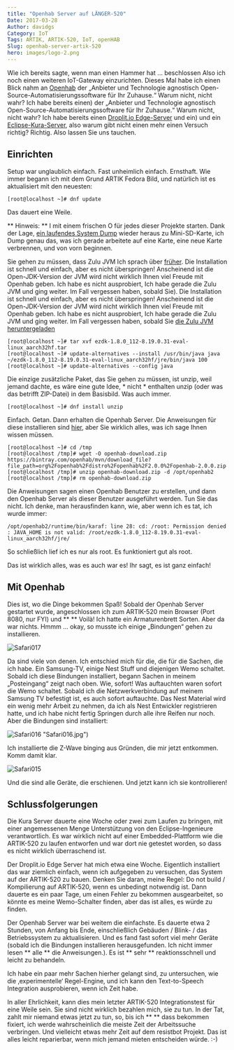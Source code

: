 ```yaml
---
title: "Openhab Server auf LÄNGER-520"
Date: 2017-03-28
Author: davidgs
Category: IoT
Tags: ARTIK, ARTIK-520, IoT, openHAB
Slug: openhab-server-artik-520
hero: images/logo-2.png
---
```


Wie ich bereits sagte, wenn man einen Hammer hat ... beschlossen Also ich noch einen weiteren IoT-Gateway einzurichten. Dieses Mal habe ich einen Blick nahm an [Openhab](http://www.openhab.org) der „Anbieter und Technologie agnostisch Open-Source-Automatisierungssoftware für Ihr Zuhause.“ Warum nicht, nicht wahr? Ich habe bereits einen) der „Anbieter und Technologie agnostisch Open-Source-Automatisierungssoftware für Ihr Zuhause.“ Warum nicht, nicht wahr? Ich habe bereits einen [Droplit.io Edge-Server](/posts/category/iot/iot-software/artik-520-droplit-io-edge-device) und ein) und ein [Eclipse-Kura-Server](/posts/category/general/making-artik-5-iot-gateway-kura/), also warum gibt nicht einen mehr einen Versuch richtig? Richtig. Also lassen Sie uns tauchen.

## Einrichten

Setup war unglaublich einfach. Fast unheimlich einfach. Ernsthaft. Wie immer begann ich mit dem Grund ARTIK Fedora Bild, und natürlich ist es aktualisiert mit den neuesten:

```
[root@localhost ~]# dnf update
```

Das dauert eine Weile.

** Hinweis: ** I mit einem frischen O für jedes dieser Projekte starten. Dank der Lage, [ein laufendes System Dump](/posts/category/general/how-to-save-your-artik-520-backup/) wieder heraus zu Mini-SD-Karte, ich Dump genau das, was ich gerade arbeitete auf eine Karte, eine neue Karte verbrennen, und von vorn beginnen.

Sie gehen zu müssen, dass Zulu JVM Ich sprach über [früher](/posts/gategory/iot/make-your-artik-520-scream/). Die Installation ist schnell und einfach, aber es nicht überspringen! Anscheinend ist die Open-JDK-Version der JVM wird nicht wirklich Ihnen viel Freude mit Openhab geben. Ich habe es nicht ausprobiert, Ich habe gerade die Zulu JVM und ging weiter. Im Fall vergessen haben, sobald Sie). Die Installation ist schnell und einfach, aber es nicht überspringen! Anscheinend ist die Open-JDK-Version der JVM wird nicht wirklich Ihnen viel Freude mit Openhab geben. Ich habe es nicht ausprobiert, Ich habe gerade die Zulu JVM und ging weiter. Im Fall vergessen haben, sobald Sie [die Zulu JVM heruntergeladen](https://www.azul.com/products/zulu/)

```
[root@localhost ~]# tar xvf ezdk-1.8.0_112-8.19.0.31-eval-linux_aarch32hf.tar
[root@localhost ~]# update-alternatives --install /usr/bin/java java ~/ezdk-1.8.0_112-8.19.0.31-eval-linux_aarch32hf/jre/bin/java 100
[root@localhost ~]# update-alternatives --config java
```

Die einzige zusätzliche Paket, das Sie gehen zu müssen, ist unzip, weil jemand dachte, es wäre eine gute Idee, * nicht * enthalten unzip (oder was das betrifft ZIP-Datei) in dem Basisbild. Was auch immer.

```
[root@localhost ~]# dnf install unzip
```

Einfach. Getan. Dann erhalten die Openhab Server. Die Anweisungen für diese installieren sind [hier](http://docs.openhab.org/installation/linux.html#manual-installation), aber Sie wirklich alles, was ich sage Ihnen wissen müssen.

```
[root@localhost ~]# cd /tmp
[root@localhost /tmp]# wget -O openhab-download.zip https://bintray.com/openhab/mvn/download_file?file_path=org%2Fopenhab%2Fdistro%2Fopenhab%2F2.0.0%2Fopenhab-2.0.0.zip
[root@localhost /tmp]# unzip openhab-download.zip -d /opt/openhab2
[root@localhost /tmp]# rm openhab-download.zip
```

Die Anweisungen sagen einen Openhab Benutzer zu erstellen, und dann den Openhab Server als dieser Benutzer ausgeführt werden. Tun Sie das nicht. Ich denke, man herausfinden kann, wie, aber wenn ich es tat, ich wurde immer:

```
/opt/openhab2/runtime/bin/karaf: line 28: cd: /root: Permission denied
: JAVA_HOME is not valid: /root/ezdk-1.8.0_112-8.19.0.31-eval-linux_aarch32hf/jre/
```

So schließlich lief ich es nur als root. Es funktioniert gut als root.

Das ist wirklich alles, was es auch war es! Ihr sagt, es ist ganz einfach!

## Mit Openhab

Dies ist, wo die Dinge bekommen Spaß! Sobald der Openhab Server gestartet wurde, angeschlossen ich zum ARTIK-520 mein Browser (Port 8080, nur FYI) und ** ** Voilà! Ich hatte ein Armaturenbrett Sorten. Aber da war nichts. Hmmm ... okay, so musste ich einige „Bindungen“ gehen zu installieren.

![Safari017](/posts/category/iot/iot-hardware/images/Safari017.jpg)

Da sind viele von denen. Ich entschied mich für die, die für die Sachen, die ich habe. Ein Samsung-TV, einige Nest Stuff und diejenigen Wemo schaltet. Sobald ich diese Bindungen installiert, begann Sachen in meinem „Posteingang“ zeigt nach oben. Wie, sofort! Was auftauchten waren sofort die Wemo schaltet. Sobald ich die Netzwerkverbindung auf meinem Samsung TV befestigt ist, es auch sofort auftauchte. Das Nest Material wird ein wenig mehr Arbeit zu nehmen, da ich als Nest Entwickler registrieren hatte, und ich habe nicht fertig Springen durch alle ihre Reifen nur noch. Aber die Bindungen sind installiert:

![Safari016](/posts/category/iot/iot-hardware/images/Safari016.jpg) "Safari016.jpg")

Ich installierte die Z-Wave binging aus Gründen, die mir jetzt entkommen. Komm damit klar.

![Safari015](/posts/category/iot/iot-hardware/images/Safari015.jpg)

Und die sind alle Geräte, die erschienen. Und jetzt kann ich sie kontrollieren!

## Schlussfolgerungen

Die Kura Server dauerte eine Woche oder zwei zum Laufen zu bringen, mit einer angemessenen Menge Unterstützung von den Eclipse-Ingenieure verantwortlich. Es war wirklich nicht auf einer Embedded-Plattform wie die ARTIK-520 zu laufen entworfen und war dort nie getestet worden, so dass es nicht wirklich überraschend ist.

Der Droplit.io Edge Server hat mich etwa eine Woche. Eigentlich installiert das war ziemlich einfach, wenn ich aufgegeben zu versuchen, das System auf der ARTIK-520 zu bauen. Denken Sie daran, meine Regel: Do not build / Kompilierung auf ARTIK-520, wenn es unbedingt notwendig ist. Dann dauerte es ein paar Tage, um einen Fehler zu bekommen ausgearbeitet, so könnte es meine Wemo-Schalter finden, aber das ist alles, es würde zu finden.

Der Openhab Server war bei weitem die einfachste. Es dauerte etwa 2 Stunden, von Anfang bis Ende, einschließlich Gebäuden / Blink- / das Betriebssystem zu aktualisieren. Und es fand fast sofort viel mehr Geräte (sobald ich die Bindungen installieren herausgefunden. Ich nicht immer lesen ** alle ** die Anweisungen.). Es ist ** sehr ** reaktionsschnell und leicht zu behandeln.

Ich habe ein paar mehr Sachen hierher gelangt sind, zu untersuchen, wie die ‚experimentelle‘ Regel-Engine, und ich kann den Text-to-Speech Integration ausprobieren, wenn ich Zeit habe.

In aller Ehrlichkeit, kann dies mein letzter ARTIK-520 Integrationstest für eine Weile sein. Sie sind nicht wirklich bezahlen mich, sie zu tun. In der Tat, zahlt mir niemand etwas jetzt zu tun, so, bis ich ** ** dass bekommen fixiert, ich werde wahrscheinlich die meiste Zeit der Arbeitssuche verbringen. Und vielleicht etwas mehr Zeit auf dem resistbot Projekt. Das ist alles leicht reparierbar, wenn mich jemand mieten entscheiden würde. :-)
